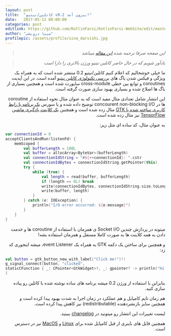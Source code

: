```yaml
---
layout: post
title:  "کاتلین/نیتیو v0.2 بیرون آمد!"
date:   2017-05-12 00:00:00
categories: post
editlink: https://github.com/KotlinFarsi/KotlinFarsi-WebSite/edit/master/_post/2017-5-12-kotlin-native-v0-2-is-out/2017-5-12-kotlin-native-v0-2-is-out.md
author: "سینا درویشی"
profilepic: /assets/profile/sina_darvishi.jpg
---
```


<div dir="rtl" markdown="1">

> *این صفحه صرفا ترجمه شده [این مقاله](https://blog.jetbrains.com/kotlin/2017/05/kotlinnative-v0-2-is-out/) میباشد* 


> *یادآور شویم که در حال حاضر کاتلین نیتیو ورژن بالاتری را دارا است* 



ما خیلی خوشحالیم که اعلام کنیم کاتلین/نیتیو 0.2 منتشر شده است که به همراه یک ویژگی و فیکس شدن باگ های [بررسی تکنولوژی کاتلین نیتیو]() آمده است. در این آپدیت coroutines و توابع بین خطی cross-module ساپورت شده است و همچنین بسیاری از باگ ها اصلاح شده و بسیاری بهبود سازی صورت گرفته است.

این انتشار شامل تعدادی مثال مفید است که به عنوان مثال نحوه استفاده از coroutine ها در concourent non-blocking I/O توضیح داده شده و یا سورس [یک برنامه با رابط کاربری ساخته شده با GTK](https://github.com/JetBrains/kotlin-native/tree/master/samples/gtk) مثال زده شده است و همچنین [یک کلاینت یادگیری ماشین TensorFlow](https://github.com/JetBrains/kotlin-native/tree/master/samples/tensorflow) نیز مثال زده شده است.

به عنوان مثال، کد ساده ای مثل زیر:

</div>

```kotlin
var connectionId = 0
acceptClientsAndRun(listenFd) {
    memScoped {
        val bufferLength = 100L
        val buffer = allocArray<ByteVar>(bufferLength)
        val connectionIdString = "#${++connectionId}: ".cstr
        val connectionIdBytes = connectionIdString.getPointer(this)
        try {
            while (true) {
                val length = read(buffer, bufferLength)
                if (length == 0L) break
                write(connectionIdBytes, connectionIdString.size.toLong())
                write(buffer, length)
            }
        } catch (e: IOException) {
            println("I/O error occurred: ${e.message}")
        }
    }
}
```

<div dir="rtl" markdown="1">

میتونه در پردازش چندین Socket I/O ی همزمان با استفاده از coroutine ها و خدمت دادن به همه کلاینت ها به صورت کاملا مستقل و همزمان استفاده بشه!

و همچنین برای ساختن یک دکمه GTK به همراه یک event Listener، میشه اینجوری کد زد:

</div>


```kotlin
val button = gtk_button_new_with_label("Click me!")!!
g_signal_connect(button, "clicked",
staticCFunction { _: CPointer<GtkWidget>?, _: gpointer? -> println("Hi from Kotlin")}
)
```

<div dir="rtl" markdown="1">

بنابراین با استفاده از ورژن 0.2 میشه برنامه های ساده نوشته شده با کاتلین رو پیاده سازی کنید.

هم زمان تایم کامپایل و هم عملکرد در زمان اجرا به شدت بهبود پیدا کرده است و همچنین سایز بازنشردهنده (redistributable) نیز کاهش پیدا کرده است.

لیست تغییرات این انتشار رو میتونید در [changelog](https://github.com/JetBrains/kotlin-native/blob/v0.2.0/CHANGELOG.md) ببینید.

همچنین فایل های باینری از قبل کامپایل شده برای [Linux](http://download.jetbrains.com/kotlin/native/kotlin-native-linux-0.2.tar.gz) و [MacOS](http://download.jetbrains.com/kotlin/native/kotlin-native-macos-0.2.tar.gz) نیز در دسترس است.

</div>
